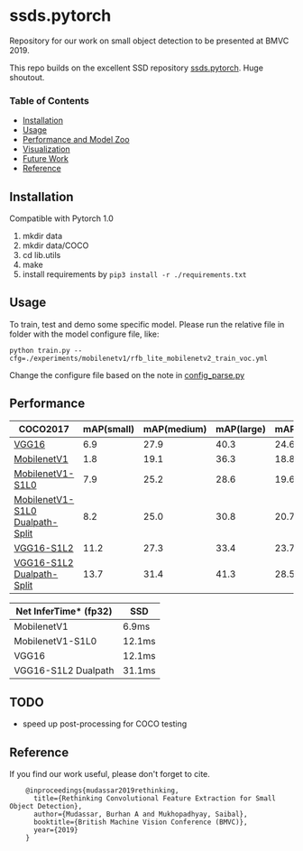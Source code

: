 # ssds.pytorch
Repository for our work on small object detection to be presented at BMVC 2019.

This repo builds on the excellent SSD repository [ssds.pytorch](https://github.com/ShuangXieIrene/ssds.pytorch). Huge shoutout.

### Table of Contents
- <a href='#installation'>Installation</a>
- <a href='#usage'>Usage</a>
- <a href='#performance'>Performance and Model Zoo</a>
- <a href='#visualization'>Visualization</a>
- <a href='#todo'>Future Work</a>
- <a href='#reference'>Reference</a>

## Installation
Compatible with Pytorch 1.0

1. mkdir data
2. mkdir data/COCO
3. cd lib.utils
4. make
5. install requirements by `pip3 install -r ./requirements.txt`

## Usage
To train, test and demo some specific model. Please run the relative file in folder with the model configure file, like:

`python train.py --cfg=./experiments/mobilenetv1/rfb_lite_mobilenetv2_train_voc.yml`

Change the configure file based on the note in [config_parse.py](./lib/utils/config_parse.py)

## Performance

| COCO2017                                                                          | mAP(small)| mAP(medium)| mAP(large)| mAP(overall)|
|-----------------------------------------------------------------------------------|-----------|------------|-----------|-------------|
| [VGG16](https://drive.google.com/open?id=1j7Co11dfT_OJIwAqNpTgjIA-I-btlOXc)       |6.9        |27.9        |40.3       |24.6         |
| [MobilenetV1](https://drive.google.com/open?id=1ZdiWfBvqBI8ICPP9p4UsQCgY5pSBJxTa) |1.8        |19.1        |36.3       |18.8         |
| [MobilenetV1-S1L0](https://gtvault-my.sharepoint.com/:u:/g/personal/bmudassar3_gatech_edu/EWFdH4ivbg1ItcNMU4BeoasBigQk_PvzzRoc4QxCHpooWQ?e=r6GYx0) |7.9        |25.2        |28.6       |19.6         |
| [MobilenetV1-S1L0 Dualpath-Split](https://gtvault-my.sharepoint.com/:u:/g/personal/bmudassar3_gatech_edu/ETnwvzTw0UxAjfVCKy27GWcBVqta38WORkDnGDpAgouFcQ?e=9WLtA5) |8.2        |25.0        |30.8       |20.7         |
| [VGG16-S1L2](https://gtvault-my.sharepoint.com/:u:/g/personal/bmudassar3_gatech_edu/EbAtKQCFUuNNoK7Q6c6wEvwB0k1yNXZuyQiRqYuSpc9RAg?e=kp7qwv)       |11.2        |27.3        |33.4       |23.7         |
| [VGG16-S1L2 Dualpath-Split](https://gtvault-my.sharepoint.com/:u:/g/personal/bmudassar3_gatech_edu/ER21bzQqbS5Psd4cqzI27LIBjzCp0Lf6ezKIdQcT-zmtDg?e=MBhrL9)       |13.7        |31.4        |41.3       |28.5         |

| Net InferTime* (fp32) | SSD     |
|-----------------------|---------|
| MobilenetV1           | 6.9ms   |
| MobilenetV1-S1L0      | 12.1ms  |
| VGG16                 | 12.1ms  |
| VGG16-S1L2 Dualpath   | 31.1ms  |



## TODO
- speed up post-processing for COCO testing

## Reference

If you find our work useful, please don't forget to cite.
```
    @inproceedings{mudassar2019rethinking,
      title={Rethinking Convolutional Feature Extraction for Small Object Detection},
      author={Mudassar, Burhan A and Mukhopadhyay, Saibal},
      booktitle={British Machine Vision Conference (BMVC)},
      year={2019}
    }
```